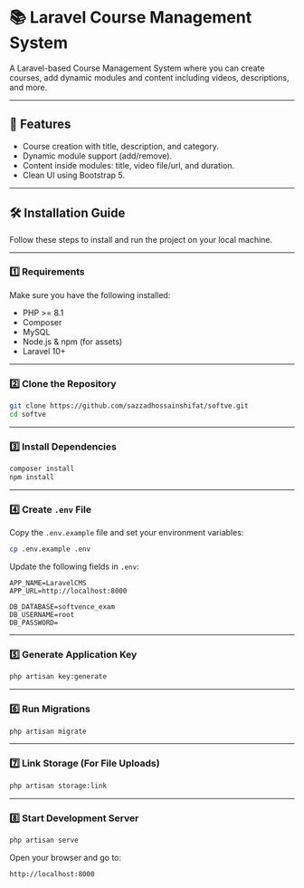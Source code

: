 
# 📚 Laravel Course Management System

A Laravel-based Course Management System where you can create courses, add dynamic modules and content including videos, descriptions, and more.

---

## 🚀 Features

- Course creation with title, description, and category.
- Dynamic module support (add/remove).
- Content inside modules: title, video file/url, and duration.
- Clean UI using Bootstrap 5.

---

## 🛠️ Installation Guide

Follow these steps to install and run the project on your local machine.

---

### 1️⃣ Requirements

Make sure you have the following installed:

- PHP >= 8.1
- Composer
- MySQL
- Node.js & npm (for assets)
- Laravel 10+

---

### 2️⃣ Clone the Repository

```bash
git clone https://github.com/sazzadhossainshifat/softve.git
cd softve
```

---

### 3️⃣ Install Dependencies

```bash
composer install
npm install
```

---

### 4️⃣ Create `.env` File

Copy the `.env.example` file and set your environment variables:

```bash
cp .env.example .env
```

Update the following fields in `.env`:

```env
APP_NAME=LaravelCMS
APP_URL=http://localhost:8000

DB_DATABASE=softvence_exam
DB_USERNAME=root
DB_PASSWORD=
```

---

### 5️⃣ Generate Application Key

```bash
php artisan key:generate
```

---

### 6️⃣ Run Migrations

```bash
php artisan migrate
```

---

### 7️⃣ Link Storage (For File Uploads)

```bash
php artisan storage:link
```

---

### 8️⃣ Start Development Server

```bash
php artisan serve
```

Open your browser and go to:

```
http://localhost:8000




